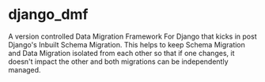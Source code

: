 # django_dmf
A version controlled Data Migration Framework For Django that kicks in post Django's Inbuilt Schema Migration. This helps to keep Schema Migration and Data Migration isolated from each other so that if one changes, it doesn't impact the other and both migrations can be independently managed.
